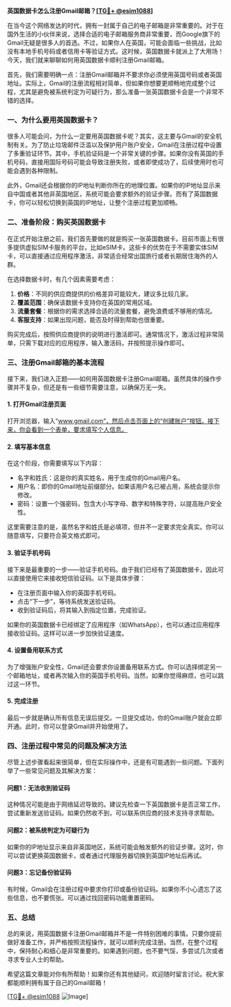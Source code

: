 **英国数据卡怎么注册Gmail邮箱？[[TG💪+ @esim1088](https://t.me/s/esim1088)]**

在当今这个网络发达的时代，拥有一封属于自己的电子邮箱是非常重要的。对于在国外生活的小伙伴来说，选择合适的电子邮箱服务商非常重要，而Google旗下的Gmail无疑是很多人的首选。不过，如果你人在英国，可能会面临一些挑战，比如没有本地手机号码或者信用卡等验证方式。这时候，英国数据卡就派上了大用场！今天，我们就来聊聊如何用英国数据卡顺利注册Gmail邮箱。

首先，我们需要明确一点：注册Gmail邮箱并不要求你必须使用英国号码或者英国地址。实际上，Gmail的注册流程相对简单，但如果你想要更顺畅地完成整个过程，尤其是避免被系统判定为可疑行为，那么准备一张英国数据卡会是一个非常不错的选择。

### **一、为什么要用英国数据卡？**

很多人可能会问，为什么一定要用英国数据卡呢？其实，这主要与Gmail的安全机制有关。为了防止垃圾邮件泛滥以及保护用户账户安全，Gmail在注册过程中设置了多重验证环节。其中，手机验证码是一个非常关键的步骤。如果你没有英国的手机号码，直接用国际号码可能会导致注册失败，或者即使成功了，后续使用时也可能会遇到各种限制。

此外，Gmail还会根据你的IP地址判断你所在的地理位置。如果你的IP地址显示来自中国或者其他非英国地区，系统可能会要求额外的验证步骤。而有了英国数据卡，你可以轻松切换到英国的IP地址，让整个注册过程更加顺畅。

### **二、准备阶段：购买英国数据卡**

在正式开始注册之前，我们首先要做的就是购买一张英国数据卡。目前市面上有很多提供虚拟SIM卡服务的平台，比如eSIM卡。这些卡的优势在于不需要实体SIM卡，可以直接通过应用程序激活，非常适合经常出国旅行或者长期居住海外的人群。

在选择数据卡时，有几个因素需要考虑：

1. **价格**：不同的供应商提供的价格差异可能较大，建议多比较几家。
2. **覆盖范围**：确保该数据卡支持你在英国的常用区域。
3. **流量套餐**：根据你的需求选择合适的流量套餐，避免浪费或不够用的情况。
4. **客服支持**：如果出现问题，能否及时得到帮助也很重要。

购买完成后，按照供应商提供的说明进行激活即可。通常情况下，激活过程非常简单，只需下载对应的应用程序，输入激活码，并按照提示操作即可。

### **三、注册Gmail邮箱的基本流程**

接下来，我们进入正题——如何用英国数据卡注册Gmail邮箱。虽然具体的操作步骤并不复杂，但还是有一些细节需要注意，以确保万无一失。

#### **1. 打开Gmail注册页面**

打开浏览器，输入“www.gmail.com”，然后点击页面上的“创建账户”按钮。接下来，你会看到一个表单，要求填写个人信息。

#### **2. 填写基本信息**

在这个阶段，你需要填写以下内容：
- 名字和姓氏：这是你的真实姓名，用于生成你的Gmail用户名。
- 用户名：即你的Gmail地址前缀部分。如果该用户名已被占用，系统会提示你修改。
- 密码：设置一个强密码，包含大小写字母、数字和特殊字符，以提高账户安全性。

这里需要注意的是，虽然名字和姓氏是必填项，但并不一定要求完全真实。你可以随意填写，只要符合英文格式即可。

#### **3. 验证手机号码**

接下来是最重要的一步——验证手机号码。由于我们已经有了英国数据卡，因此可以直接使用它来接收短信验证码。以下是具体步骤：

- 在注册页面中输入你的英国手机号码。
- 点击“下一步”，等待系统发送验证码。
- 收到验证码后，将其输入到指定位置，完成验证。

如果你的英国数据卡已经绑定了应用程序（如WhatsApp），也可以通过应用程序接收验证码。这样可以进一步加快验证速度。

#### **4. 设置备用联系方式**

为了增强账户安全性，Gmail还会要求你设置备用联系方式。你可以选择绑定另一个邮箱地址，或者再次输入你的英国手机号码。当然，如果你觉得麻烦，也可以跳过这一环节。

#### **5. 完成注册**

最后一步就是确认所有信息无误后提交。一旦提交成功，你的Gmail账户就会立即开通。此时，你可以登录Gmail并开始使用了。

### **四、注册过程中常见的问题及解决方法**

尽管上述步骤看起来很简单，但在实际操作中，还是有可能遇到一些问题。下面列举了一些常见问题及其解决方案：

#### **问题1：无法收到验证码**

这种情况可能是由于网络延迟导致的。建议先检查一下英国数据卡是否正常工作，尝试重新发送验证码。如果仍然收不到，可以联系供应商的技术支持寻求帮助。

#### **问题2：被系统判定为可疑行为**

如果你的IP地址显示来自非英国地区，系统可能会触发额外的验证步骤。这时，你可以尝试更换英国数据卡，或者通过代理服务器切换到英国IP地址后再试。

#### **问题3：忘记备份验证码**

有时候，Gmail会在注册过程中要求你打印或备份验证码。如果你不小心遗忘了这些信息，也不要慌张。可以通过找回密码功能重置密码。

### **五、总结**

总的来说，用英国数据卡注册Gmail邮箱并不是一件特别困难的事情。只要你提前做好准备工作，并严格按照流程操作，就可以顺利完成注册。当然，在整个过程中，保持耐心和细心是非常重要的。如果遇到问题，也不要气馁，多尝试几次或者寻求专业人士的帮助。

希望这篇文章能对你有所帮助！如果你还有其他疑问，欢迎随时留言讨论。祝大家都能顺利拥有属于自己的Gmail邮箱！

[[TG💪+ @esim1088](https://t.me/s/esim1088) ![Image](https://i.postimg.cc/4NQfJmqS/Snipaste-2025-05-13-00-14-12.png)]